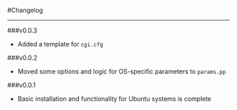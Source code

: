 #Changelog
- - -

###v0.0.3

* Added a template for `cgi.cfg`

###v0.0.2

* Moved some options and logic for OS-specific parameters to `params.pp`

###v0.0.1

* Basic installation and functionality for Ubuntu systems is complete